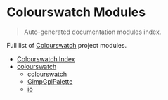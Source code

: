 # Colourswatch Modules

> Auto-generated documentation modules index.

Full list of [Colourswatch](#colourswatch-index) project modules.

- [Colourswatch Index](#colourswatch-index)
- [colourswatch](colourswatch/index.md#colourswatch)
    - [colourswatch](colourswatch/colourswatch.md#colourswatch)
    - [GimpGplPalette](colourswatch/GimpGplPalette.md#gimpgplpalette)
    - [io](colourswatch/io.md#io)
